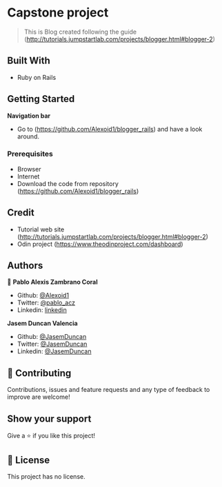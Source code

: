 
# Capstone project

> This is Blog created following the guide (http://tutorials.jumpstartlab.com/projects/blogger.html#blogger-2)



## Built With

- Ruby on Rails

## Getting Started

**Navigation bar**

- Go to (https://github.com/Alexoid1/blogger_rails) and have a look around. 

### Prerequisites

- Browser
- Internet
- Download the code from repository (https://github.com/Alexoid1/blogger_rails)

## Credit

- Tutorial web site (http://tutorials.jumpstartlab.com/projects/blogger.html#blogger-2)
- Odin project (https://www.theodinproject.com/dashboard)

## Authors


👤 **Pablo Alexis Zambrano Coral**

- Github: [@Alexoid1](https://github.com/Alexoid1)
- Twitter: [@pablo_acz](https://twitter.com/pablo_acz)
- Linkedin: [linkedin](https://www.linkedin.com/in/pablo-alexis-zambrano-coral-7a614a189/)

**Jasem Duncan Valencia**
- Github: [@JasemDuncan](https://github.com/JasemDuncan)
- Twitter: [@JasemDuncan](https://twitter.com/JasemValencia)
- Linkedin: [@JasemDuncan]()

## 🤝 Contributing

Contributions, issues and feature requests and any type of feedback to improve are welcome!

## Show your support

Give a ⭐️ if you like this project!


## 📝 License

This project has no license.